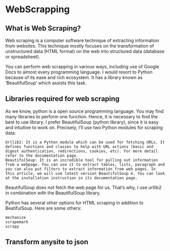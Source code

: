 # WebScrapping

## What is Web Scraping? ##

Web scraping is a computer software technique of extracting information from websites. 
This technique mostly focuses on the transformation of unstructured data (HTML format) on the web into structured data (database or spreadsheet).

You can perform web scrapping in various ways, including use of Google Docs to almost every programming language. I would resort to Python because of its ease and rich ecosystem. 
It has a library known as ‘BeautifulSoup’ which assists this task. 

## Libraries required for web scraping ##

As we know, python is a open source programming language. You may find many libraries to perform one function. Hence, it is necessary to find the best to use library. I prefer BeautifulSoup (python library), since it is easy and intuitive to work on. Precisely, I’ll use two Python modules for scraping data:

    Urllib2: It is a Python module which can be used for fetching URLs. It defines functions and classes to help with URL actions (basic and digest authentication, redirections, cookies, etc). For more detail refer to the documentation page.
    BeautifulSoup: It is an incredible tool for pulling out information from a webpage. You can use it to extract tables, lists, paragraph and you can also put filters to extract information from web pages. In this article, we will use latest version BeautifulSoup 4. You can look at the installation instruction in its documentation page.

BeautifulSoup does not fetch the web page for us. That’s why, I use urllib2 in combination with the BeautifulSoup library.

Python has several other options for HTML scraping in addition to BeatifulSoup. Here are some others:

    mechanize
    scrapemark
    scrapy


## Transform anysite to json ##
